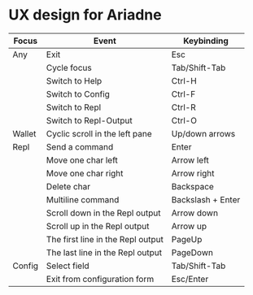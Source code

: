 # UX design for Ariadne

| Focus     | Event                                              | Keybinding        |
| ----------| ---------------------------------------------------|-------------------|
| Any       | Exit                                               | Esc               |
|           | Cycle focus                                        | Tab/Shift-Tab     |
|           | Switch to Help                                     | Ctrl-H            |
|           | Switch to Config                                   | Ctrl-F            |
|           | Switch to Repl                                     | Ctrl-R            |
|           | Switch to Repl-Output                              | Ctrl-O            |
| Wallet    | Cyclic scroll in the left pane                     | Up/down arrows    |
| Repl      | Send a command                                     | Enter             |
|           | Move one char left                                 | Arrow left        |
|           | Move one char right                                | Arrow right       |
|           | Delete char                                        | Backspace         |
|           | Multiline command                                  | Backslash + Enter |
|           | Scroll down in the Repl output                     | Arrow down        |
|           | Scroll up in the Repl output                       | Arrow up          |
|           | The first line in the Repl output                  | PageUp            |
|           | The last line in the Repl output                   | PageDown          |
| Config    | Select field                                       | Tab/Shift-Tab     |
|           | Exit from configuration form                       | Esc/Enter         |
